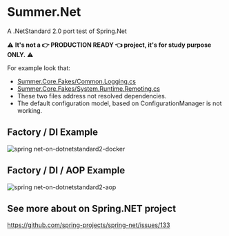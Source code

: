 # Summer.Net
A .NetStandard 2.0 port test of Spring.Net


:warning: **It's not a :point_right: PRODUCTION READY :point_left: project, it's for study purpose ONLY.** :warning:

For example look that:
- [Summer.Core.Fakes/Common.Logging.cs](https://github.com/luizcarlosfaria/summer-net/blob/netstandard--2-0/Summer.Core.Fakes/Common.Logging.cs)
- [Summer.Core.Fakes/System.Runtime.Remoting.cs](https://github.com/luizcarlosfaria/summer-net/blob/netstandard--2-0/Summer.Core.Fakes/System.Runtime.Remoting.cs)
- These two files address not resolved dependencies.
- The default configuration model, based on ConfigurationManager is not working.

## Factory / DI Example
![spring net-on-dotnetstandard2-docker](http://res.cloudinary.com/luizcarlosfaria/image/upload/v1506499371/SPRING.NET/spring.net-on-dotnetstandard2-docker_xswvba.png)

## Factory / DI / AOP Example
![spring net-on-dotnetstandard2-aop](http://res.cloudinary.com/luizcarlosfaria/image/upload/v1506499371/SPRING.NET/spring.net-on-dotnetstandard2-aop_lif2uw.png)


## See more about on Spring.NET project

https://github.com/spring-projects/spring-net/issues/133
